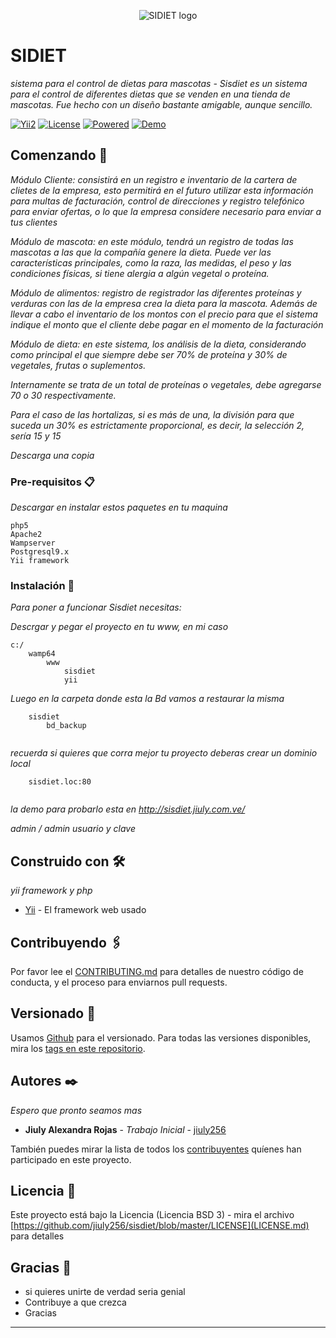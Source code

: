 <p align="center">
  <img src="http://sisdiet.jiuly.com.ve/themes/abound/img/icons/favicon.png" alt="SIDIET logo"/>
</p>

# SIDIET

_sistema para el control de dietas para mascotas - Sisdiet es un sistema para el control de diferentes dietas que se venden en una tienda de mascotas. Fue hecho con un diseño bastante amigable, aunque sencillo._

[![Yii2](https://img.shields.io/badge/Powered_by-Yii_Framework-green.svg?style=flat)](https://www.yiiframework.com/) 
[![License](https://img.shields.io/badge/license-BSD3-orange.svg)](https://github.com/jiuly256/sisdiet/blob/master/README.md)
[![Powered](https://img.shields.io/badge/Powered%20by-jiuly256-blue.svg)](https://jiuly.com.ve/wp/contacto/)
[![Demo](https://img.shields.io/badge/Demo-sisdiet-yellowgreen.svg)](https://sisdiet.jiuly.com.ve/)


## Comenzando 🚀

_Módulo Cliente: consistirá en un registro e inventario de la cartera de clietes de la empresa, esto permitirá en el futuro utilizar esta información para multas de facturación, control de direcciones y registro telefónico para enviar ofertas, o lo que la empresa considere necesario para enviar a tus clientes_

_Módulo de mascota: en este módulo, tendrá un registro de todas las mascotas a las que la compañía genere la dieta. Puede ver las características principales, como la raza, las medidas, el peso y las condiciones físicas, si tiene alergia a algún vegetal o proteína._

_Módulo de alimentos: registro de registrador las diferentes proteínas y verduras con las de la empresa crea la dieta para la mascota. Además de llevar a cabo el inventario de los montos con el precio para que el sistema indique el monto que el cliente debe pagar en el momento de la facturación_

_Módulo de dieta: en este sistema, los análisis de la dieta, considerando como principal el que siempre debe ser 70% de proteína y 30% de vegetales, frutas o suplementos._

_Internamente se trata de un total de proteínas o vegetales, debe agregarse 70 o 30 respectivamente._

_Para el caso de las hortalizas, si es más de una, la división para que suceda un 30% es estrictamente proporcional, es decir, la selección 2, sería 15 y 15_

_Descarga una copia_



### Pre-requisitos 📋

_Descargar en instalar estos paquetes en tu maquina_

```
php5
Apache2
Wampserver
Postgresql9.x
Yii framework
```

### Instalación 🔧

_Para poner a funcionar Sisdiet necesitas:_

_Descrgar y pegar el proyecto en tu www, en mi caso_

```
c:/
	wamp64
		www
			sisdiet
			yii

```

_Luego en la carpeta donde esta la Bd vamos a restaurar la misma_

```
	sisdiet
		bd_backup
		
```

_recuerda si quieres que corra mejor tu proyecto deberas crear un dominio local_

```
	sisdiet.loc:80
		
```

_la demo para probarlo esta en http://sisdiet.jiuly.com.ve/_

_admin / admin usuario y clave_


## Construido con 🛠️

_yii framework y php_

* [Yii](https://www.yiiframework.com/) - El framework web usado


## Contribuyendo 🖇️

Por favor lee el [CONTRIBUTING.md](https://gist.github.com/jiuly256/sisdiet) para detalles de nuestro código de conducta, y el proceso para enviarnos pull requests.

## Versionado 📌

Usamos [Github](https://github.com) para el versionado. Para todas las versiones disponibles, mira los [tags en este repositorio](https://github.com/jiuly256/sisdiet/).

## Autores ✒️

_Espero que pronto seamos mas_

* **Jiuly Alexandra Rojas** - *Trabajo Inicial* - [jiuly256](https://github.com/jiuly256)


También puedes mirar la lista de todos los [contribuyentes](https://github.com/jiuly256/sisdiet/contributors) quíenes han participado en este proyecto. 

## Licencia 📄

Este proyecto está bajo la Licencia (Licencia BSD 3) - mira el archivo [https://github.com/jiuly256/sisdiet/blob/master/LICENSE](LICENSE.md) para detalles

## Gracias 🎁

* si quieres unirte de verdad seria genial
* Contribuye a que crezca
* Gracias



---


